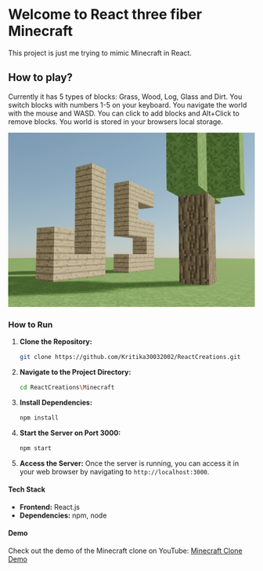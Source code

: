 # Welcome to React three fiber Minecraft

This project is just me trying to mimic Minecraft in React.

## How to play?

Currently it has 5 types of blocks: Grass, Wood, Log, Glass and Dirt.
You switch blocks with numbers 1-5 on your keyboard.
You navigate the world with the mouse and WASD.
You can click to add blocks and Alt+Click to remove blocks.
You world is stored in your browsers local storage.

![Preview](preview.png 'Preview')

### How to Run

1. **Clone the Repository:**
   ```bash
   git clone https://github.com/Kritika30032002/ReactCreations.git
   ```

2. **Navigate to the Project Directory:**
   ```bash
   cd ReactCreations\Minecraft 
   ```

3. **Install Dependencies:**
   ```bash
   npm install
   ```

4. **Start the Server on Port 3000:**
   ```bash
   npm start
   ```

5. **Access the Server:**
   Once the server is running, you can access it in your web browser by navigating to `http://localhost:3000`.


#### Tech Stack
- **Frontend:** React.js
- **Dependencies:** npm, node

#### Demo
Check out the demo of the Minecraft clone on YouTube: [Minecraft Clone Demo]([https://www.youtube.com/watch?v=tEpxRJsOYTY](https://youtu.be/Kc5pwakHoc8)https://youtu.be/Kc5pwakHoc8)
